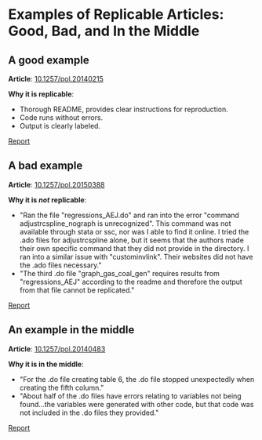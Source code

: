 # Examples of Replicable Articles: Good, Bad, and In the Middle

## A good example
**Article**: [10.1257/pol.20140215](https://bitbucket.org/aeaverification/aej-policy-10.1257-pol.20140215-atp44/src/master/)

**Why it is replicable**:
 + Thorough README, provides clear instructions for reproduction.
 + Code runs without errors.
 + Output is clearly labeled.

[Report](https://bitbucket.org/aeaverification/aej-policy-10.1257-pol.20140215-atp44/src/master/Replication%20Results/replication-template-1.1/REPLICATION.txt)

## A bad example
**Article**: [10.1257/pol.20150388](https://bitbucket.org/aeaverification/aej-policy-10.1257-pol.20150388/src/master/)

**Why it is ***not*** replicable**:
 + "Ran the file "regressions_AEJ.do" and ran into the error "command adjustrcspline_nograph is unrecognized". This command was not
available through stata or ssc, nor was I able to find it online. I tried the .ado files for adjustrcspline alone, but it seems
that the authors made their own specific command that they did not provide in the directory. I ran into a similar issue with 
"custominvlink". Their websites did not have the .ado files necessary."
 + "The third .do file "graph_gas_coal_gen" requires results from "regressions_AEJ" according to the readme and therefore the output 
from that file cannot be replicated."

[Report](https://bitbucket.org/aeaverification/aej-policy-10.1257-pol.20150388/src/master/POL2015-0388_data/replication.txt)

## An example in the middle
**Article**: [10.1257/pol.20140483](https://bitbucket.org/aeaverification/aej-pol-10.1257-pol.20140483-reh279/src/master/)

**Why it is in the middle**:
 + "For the .do file creating table 6, the .do file stopped unexpectedly when creating the fifth column."
 + "About half of the .do files have errors relating to variables not being found...the variables
were generated with other code, but that code was not included in the .do files they provided."

[Report](https://bitbucket.org/aeaverification/aej-pol-10.1257-pol.20140483-reh279/src/master/data/replication.txt)
